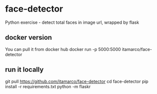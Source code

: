 # face-detector
Python exercise - detect total faces in image url, wrapped by flask


## docker version
You can pull it from docker hub
docker run -p 5000:5000 itamarco/face-detector

## run it locally
git pull https://github.com/itamarco/face-detector
cd face-detector
pip install -r requirements.txt
python -m flaskr

